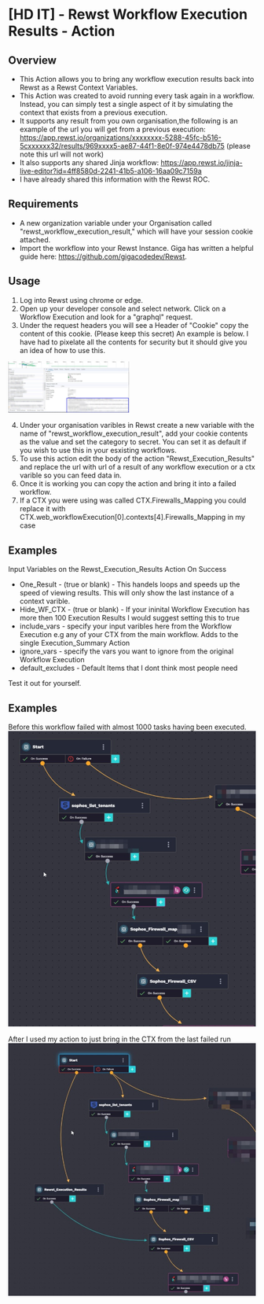 # [HD IT] - Rewst Workflow Execution Results - Action

## Overview

- This Action allows you to bring any workflow execution results back into Rewst as a Rewst Context Variables.
- This Action was created to avoid running every task again in a workflow. Instead, you can simply test a single aspect of it by simulating the context that exists from a previous execution.
- It supports any result from you own organisation,the following is an example of the url you will get from a previous execution: https://app.rewst.io/organizations/xxxxxxxx-5288-45fc-b516-5cxxxxxx32/results/969xxxx5-ae87-44f1-8e0f-974e4478db75 (please note this url will not work)
- It also supports any shared Jinja workflow: https://app.rewst.io/jinja-live-editor?id=4ff8580d-2241-41b5-a106-16aa09c7159a
- I have already shared this information with the Rewst ROC.

## Requirements

- A new organization variable under your Organisation called "rewst_workflow_execution_result," which will have your session cookie attached.
- Import the workflow into your Rewst Instance. Giga has written a helpful guide here: https://github.com/gigacodedev/Rewst.

## Usage

1. Log into Rewst using chrome or edge.
2. Open up your developer console and select network. Click on a Workflow Execution and look for a "graphql" request.
3. Under the request headers you will see a Header of "Cookie" copy the content of this cookie.  (Please keep this secret)
 An example is below.  I have had to pixelate all the contents for security but it should give you an idea of how to use this.
<img width="246" alt="image" src="https://raw.githubusercontent.com/Mondyro/Rewst/main/Rewst%20Workflow%20Execution%20Results/Retrieved_Cookie.jpg">

4. Under your organisation varibles in Rewst create a new variable with the name of "rewst_workflow_execution_result", add your cookie contents as the value and set the category to secret.  You can set it as default if you wish to use this in your esxisting workflows.
5. To use this action edit the body of the action "Rewst_Execution_Results" and replace the url with url of a result of any workflow execution or a ctx varible so you can feed data in.
6. Once it is working you can copy the action and bring it into a failed workflow.
7. If a CTX you were using was called CTX.Firewalls_Mapping you could replace it with CTX.web_workflowExecution[0].contexts[4].Firewalls_Mapping in my case


## Examples

Input Variables on the Rewst_Execution_Results Action On Success
- One_Result - (true or blank) - This handels loops and speeds up the speed of viewing results.  This will only show the last instance of a context varible.
- Hide_WF_CTX - (true or blank) -  If your ininital Workflow Execution has more then 100 Execution Results I would suggest setting this to true
- include_vars - specify your input varibles here from the Workflow Execution e.g any of your CTX from the main workflow. Adds to the single Execution_Summary Action
- ignore_vars - specify the vars you want to ignore from the original Workflow Execution
- default_excludes - Default Items that I dont think most people need

Test it out for yourself.

## Examples
Before this workflow failed with almost 1000 tasks having been executed.
<img alt="image" src="https://raw.githubusercontent.com/Mondyro/Rewst/main/Rewst%20Workflow%20Execution%20Results/Example_Before.jpg">

After I used my action to just bring in the CTX from the last failed run
<img alt="image" src="https://raw.githubusercontent.com/Mondyro/Rewst/main/Rewst%20Workflow%20Execution%20Results/Example_With_Action.jpg">



